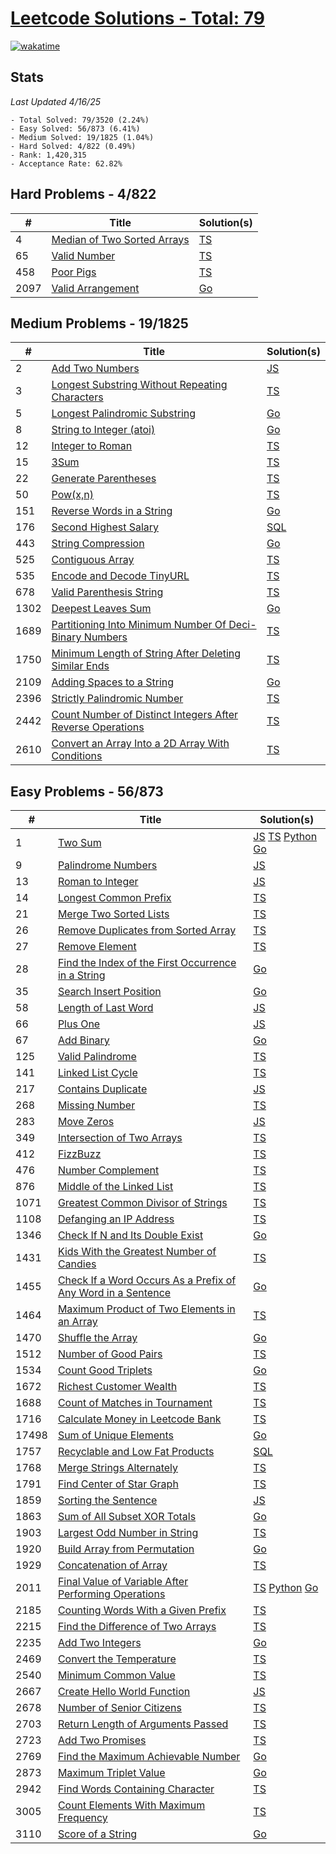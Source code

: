 # [Leetcode Solutions - Total: 79](https://leetcode.com/dickey)

[![wakatime](https://wakatime.com/badge/github/dickeyy/leetcode.svg)](https://wakatime.com/badge/github/dickeyy/leetcode)

## Stats

_Last Updated 4/16/25_

```
- Total Solved: 79/3520 (2.24%)
- Easy Solved: 56/873 (6.41%)
- Medium Solved: 19/1825 (1.04%)
- Hard Solved: 4/822 (0.49%)
- Rank: 1,420,315
- Acceptance Rate: 62.82%
```

## Hard Problems - 4/822

| #    | Title                                                                                    | Solution(s)              |
| ---- | ---------------------------------------------------------------------------------------- | ------------------------ |
| 4    | [Median of Two Sorted Arrays](https://leetcode.com/problems/median-of-two-sorted-arrays) | [TS](/hard/4/4.ts)       |
| 65   | [Valid Number](https://leetcode.com/problems/valid-number/)                              | [TS](/hard/65/65.ts)     |
| 458  | [Poor Pigs](https://leetcode.com/problems/poor-pigs)                                     | [TS](/hard/458/458.ts)   |
| 2097 | [Valid Arrangement](https://leetcode.com/problems/valid-arrangement)                     | [Go](/hard/2097/main.go) |

## Medium Problems - 19/1825

| #    | Title                                                                                                                                                  | Solution(s)                |
| ---- | ------------------------------------------------------------------------------------------------------------------------------------------------------ | -------------------------- |
| 2    | [Add Two Numbers](https://leetcode.com/problems/add-two-numbers)                                                                                       | [JS](/medium/2/2.js)       |
| 3    | [Longest Substring Without Repeating Characters](https://leetcode.com/problems/longest-substring-without-repeating-characters)                         | [TS](/medium/3/3.ts)       |
| 5    | [Longest Palindromic Substring](https://leetcode.com/problems/longest-palindromic-substring)                                                           | [Go](/medium/5/main.go)    |
| 8    | [String to Integer (atoi)](https://leetcode.com/problems/string-to-integer-atoi/)                                                                      | [Go](/medium/8/main.go)    |
| 12   | [Integer to Roman](https://leetcode.com/problems/integer-to-roman)                                                                                     | [TS](/medium/12/12.ts)     |
| 15   | [3Sum](https://leetcode.com/problems/3sum)                                                                                                             | [TS](/medium/15/15.ts)     |
| 22   | [Generate Parentheses](https://leetcode.com/problems/generate-parentheses)                                                                             | [TS](/medium/22/22.ts)     |
| 50   | [Pow(x,n)](https://leetcode.com/problems/powx-n)                                                                                                       | [TS](/medium/50/50.ts)     |
| 151  | [Reverse Words in a String](https://leetcode.com/problems/reverse-words-in-a-string)                                                                   | [Go](/medium/151/main.go)  |
| 176  | [Second Highest Salary](https://leetcode.com/problems/second-highest-salary)                                                                           | [SQL](/medium/176/176.sql) |
| 443  | [String Compression](https://leetcode.com/problems/string-compression)                                                                                 | [Go](/medium/443/main.go)  |
| 525  | [Contiguous Array](https://leetcode.com/problems/contiguous-array)                                                                                     | [TS](/medium/525/525.ts)   |
| 535  | [Encode and Decode TinyURL](https://leetcode.com/problems/encode-and-decode-tinyurl/)                                                                  | [TS](/medium/535/535.ts)   |
| 678  | [Valid Parenthesis String](https://leetcode.com/problems/valid-parenthesis-string/description/?envType=daily-question&envId=2024-04-07)                | [TS](/medium/678/678.ts)   |
| 1302 | [Deepest Leaves Sum](https://leetcode.com/problems/deepest-leaves-sum)                                                                                 | [Go](/medium/1302/main.go) |
| 1689 | [Partitioning Into Minimum Number Of Deci-Binary Numbers](https://leetcode.com/problems/partitioning-into-minimum-number-of-deci-binary-numbers)       | [TS](/medium/1669/1689.ts) |
| 1750 | [Minimum Length of String After Deleting Similar Ends](https://leetcode.com/problems/minimum-length-of-string-after-deleting-similar-ends)             | [TS](/medium/1750/1750.ts) |
| 2109 | [Adding Spaces to a String](https://leetcode.com/problems/adding-spaces-to-a-string)                                                                   | [Go](/medium/2109/main.go) |
| 2396 | [Strictly Palindromic Number](https://leetcode.com/problems/strictly-palindromic-number)                                                               | [TS](/medium/2396/2396.ts) |
| 2442 | [Count Number of Distinct Integers After Reverse Operations](https://leetcode.com/problems/count-number-of-distinct-integers-after-reverse-operations) | [TS](/medium/2442/2442.ts) |
| 2610 | [Convert an Array Into a 2D Array With Conditions](https://leetcode.com/problems/convert-an-array-into-a-2d-array-with-conditions)                     | [TS](/medium/2610/2610.ts) |

## Easy Problems - 56/873

| #     | Title                                                                                                                                                      | Solution(s)                                                                        |
| ----- | ---------------------------------------------------------------------------------------------------------------------------------------------------------- | ---------------------------------------------------------------------------------- |
| 1     | [Two Sum](https://leetcode.com/problems/two-sum)                                                                                                           | [JS](/easy/1/1.js) [TS](/easy/1/1.ts) [Python](/easy/1/1.py) [Go](/easy/1/main.go) |
| 9     | [Palindrome Numbers](https://leetcode.com/problems/palindrome-number)                                                                                      | [JS](/easy/9/9.js)                                                                 |
| 13    | [Roman to Integer](https://leetcode.com/problems/roman-to-integer)                                                                                         | [JS](/easy/13/13.js)                                                               |
| 14    | [Longest Common Prefix](https://leetcode.com/problems/longest-common-prefix)                                                                               | [TS](/easy/14/14.ts)                                                               |
| 21    | [Merge Two Sorted Lists](https://leetcode.com/problems/merge-two-sorted-lists)                                                                             | [TS](/easy/21/21.ts)                                                               |
| 26    | [Remove Duplicates from Sorted Array](https://leetcode.com/problems/remove-duplicates-from-sorted-array)                                                   | [TS](/easy/26/26.ts)                                                               |
| 27    | [Remove Element](https://leetcode.com/problems/remove-element)                                                                                             | [TS](/easy/27/27.ts)                                                               |
| 28    | [Find the Index of the First Occurrence in a String](https://leetcode.com/problems/find-the-index-of-the-first-occurrence-in-a-string)                     | [Go](/easy/28/main.go)                                                             |
| 35    | [Search Insert Position](https://leetcode.com/problems/search-insert-position)                                                                             | [Go](/easy/35/main.go)                                                             |
| 58    | [Length of Last Word](https://leetcode.com/problems/length-of-last-word)                                                                                   | [JS](/easy/58/58.js)                                                               |
| 66    | [Plus One](https://leetcode.com/problems/plus-one)                                                                                                         | [JS](/easy/66/66.js)                                                               |
| 67    | [Add Binary](https://leetcode.com/problems/add-binary)                                                                                                     | [Go](/easy/67/main.go)                                                             |
| 125   | [Valid Palindrome](https://leetcode.com/problems/valid-palindrome)                                                                                         | [TS](/easy/125/125.ts)                                                             |
| 141   | [Linked List Cycle](https://leetcode.com/problems/linked-list-cycle)                                                                                       | [TS](/easy/141/141.ts)                                                             |
| 217   | [Contains Duplicate](https://leetcode.com/problems/contains-duplicate)                                                                                     | [JS](/easy/217/217.js)                                                             |
| 268   | [Missing Number](https://leetcode.com/problems/missing-number)                                                                                             | [TS](/easy/268/268.ts)                                                             |
| 283   | [Move Zeros](https://leetcode.com/problems/move-zeroes)                                                                                                    | [JS](/easy/283/283.js)                                                             |
| 349   | [Intersection of Two Arrays](https://leetcode.com/problems/intersection-of-two-arrays)                                                                     | [TS](/easy/349/349.ts)                                                             |
| 412   | [FizzBuzz](https://leetcode.com/problems/fizz-buzz)                                                                                                        | [TS](/easy/412/412.ts)                                                             |
| 476   | [Number Complement](https://leetcode.com/problems/number-complement)                                                                                       | [TS](/easy/476/476.ts)                                                             |
| 876   | [Middle of the Linked List](https://leetcode.com/problems/middle-of-the-linked-list)                                                                       | [TS](/easy/876/876.ts)                                                             |
| 1071  | [Greatest Common Divisor of Strings](https://leetcode.com/problems/greatest-common-divisor-of-strings)                                                     | [TS](/easy/1071/1071.ts)                                                           |
| 1108  | [Defanging an IP Address](https://leetcode.com/problems/defanging-an-ip-address)                                                                           | [TS](/easy/1108/1108.ts)                                                           |
| 1346  | [Check If N and Its Double Exist](https://leetcode.com/problems/check-if-n-and-its-double-exist)                                                           | [Go](/easy/1346/main.go)                                                           |
| 1431  | [Kids With the Greatest Number of Candies](https://leetcode.com/problems/kids-with-the-greatest-number-of-candies/)                                        | [TS](/easy/1431/1431.ts)                                                           |
| 1455  | [Check If a Word Occurs As a Prefix of Any Word in a Sentence](https://leetcode.com/problems/check-if-a-word-occurs-as-a-prefix-of-any-word-in-a-sentence) | [Go](/easy/1455/main.go)                                                           |
| 1464  | [Maximum Product of Two Elements in an Array](https://leetcode.com/problems/maximum-product-of-two-elements-in-an-array)                                   | [TS](/easy/1464/1464.ts)                                                           |
| 1470  | [Shuffle the Array](https://leetcode.com/problems/shuffle-the-array)                                                                                       | [Go](/easy/1470/main.go)                                                           |
| 1512  | [Number of Good Pairs](https://leetcode.com/problems/number-of-good-pairs/)                                                                                | [TS](/easy/1512/1512.ts)                                                           |
| 1534  | [Count Good Triplets](https://leetcode.com/problems/count-good-triplets)                                                                                   | [Go](/easy/1534/main.go)                                                           |
| 1672  | [Richest Customer Wealth](https://leetcode.com/problems/richest-customer-wealth)                                                                           | [TS](/easy/1672/1672.ts)                                                           |
| 1688  | [Count of Matches in Tournament](https://leetcode.com/problems/count-of-matches-in-tournament)                                                             | [TS](/easy/1688/1688.ts)                                                           |
| 1716  | [Calculate Money in Leetcode Bank](https://leetcode.com/problems/calculate-money-in-leetcode-bank)                                                         | [TS](/easy/1716/1716.ts)                                                           |
| 17498 | [Sum of Unique Elements](https://leetcode.com/problems/sum-of-unique-elements)                                                                             | [Go](/easy/1748/main.go)                                                           |
| 1757  | [Recyclable and Low Fat Products](https://leetcode.com/problems/recyclable-and-low-fat-products)                                                           | [SQL](/easy/1757/1757.sql)                                                         |
| 1768  | [Merge Strings Alternately](https://leetcode.com/problems/merge-strings-alternately)                                                                       | [TS](/easy/1768/1768.ts)                                                           |
| 1791  | [Find Center of Star Graph](https://leetcode.com/problems/find-center-of-star-graph)                                                                       | [TS](/easy/1791/1791.ts)                                                           |
| 1859  | [Sorting the Sentence](https://leetcode.com/problems/sorting-the-sentence)                                                                                 | [JS](/easy/1859/1859.js)                                                           |
| 1863  | [Sum of All Subset XOR Totals](https://leetcode.com/problems/sum-of-all-subset-xor-totals)                                                                 | [Go](/easy/1863/main.go)                                                           |
| 1903  | [Largest Odd Number in String](https://leetcode.com/problems/largest-odd-number-in-string)                                                                 | [TS](/easy/1903/1903.ts)                                                           |
| 1920  | [Build Array from Permutation](https://leetcode.com/problems/build-array-from-permutation)                                                                 | [Go](/easy/1920/1920/main.go)                                                      |
| 1929  | [Concatenation of Array](https://leetcode.com/problems/concatenation-of-array/)                                                                            | [TS](/easy/1929/1929.ts)                                                           |
| 2011  | [Final Value of Variable After Performing Operations](https://leetcode.com/problems/final-value-of-variable-after-performing-operations)                   | [TS](/easy/2011/2011.ts) [Python](/easy/2011/2011.py) [Go](/easy/2011/main.go)     |
| 2185  | [Counting Words With a Given Prefix](https://leetcode.com/problems/counting-words-with-a-given-prefix/)                                                    | [TS](/easy/2185/2185.ts)                                                           |
| 2215  | [Find the Difference of Two Arrays](https://leetcode.com/problems/find-the-difference-of-two-arrays/)                                                      | [TS](/easy/2215/2215.ts)                                                           |
| 2235  | [Add Two Integers](https://leetcode.com/problems/add-two-integers/)                                                                                        | [Go](/easy/2235/main.go)                                                           |
| 2469  | [Convert the Temperature](https://leetcode.com/problems/convert-the-temperature)                                                                           | [TS](/easy/2469/2469.ts)                                                           |
| 2540  | [Minimum Common Value](https://leetcode.com/problems/minimum-common-value)                                                                                 | [TS](/easy/2540/2540.ts)                                                           |
| 2667  | [Create Hello World Function](https://leetcode.com/problems/create-hello-world-function)                                                                   | [JS](/easy/2667/2667.js)                                                           |
| 2678  | [Number of Senior Citizens](https://leetcode.com/problems/number-of-senior-citizens)                                                                       | [TS](/easy/2678/2678.ts)                                                           |
| 2703  | [Return Length of Arguments Passed](https://leetcode.com/problems/return-length-of-arguments-passed)                                                       | [TS](/easy/2703/2703.ts)                                                           |
| 2723  | [Add Two Promises](https://leetcode.com/problems/add-two-promises)                                                                                         | [TS](/easy/2723/2723.ts)                                                           |
| 2769  | [Find the Maximum Achievable Number](https://leetcode.com/problems/find-the-maximum-achievable-number)                                                     | [Go](/easy/2769/main.go)                                                           |
| 2873  | [Maximum Triplet Value](https://leetcode.com/problems/maximum-triplet-value)                                                                               | [Go](/easy/2873/main.go)                                                           |
| 2942  | [Find Words Containing Character](https://leetcode.com/problems/find-words-containing-character)                                                           | [TS](/easy/2942/2942.ts)                                                           |
| 3005  | [Count Elements With Maximum Frequency](https://leetcode.com/problems/count-elements-with-maximum-frequency)                                               | [TS](/easy/3005/3005.ts)                                                           |
| 3110  | [Score of a String](https://leetcode.com/problems/score-of-a-string/)                                                                                      | [Go](/easy/3110/main.go)                                                           |
